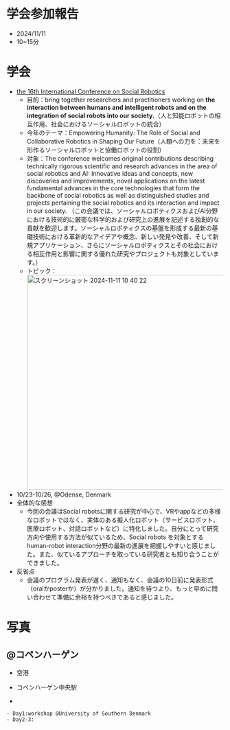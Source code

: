 # 学会参加報告
- 2024/11/11
- 10~15分

# 学会
-  [the 16th International Conference on Social Robotics](https://icsr2024.dk/)
    - 目的：bring together researchers and practitioners working on **the interaction between humans and intelligent robots and on the integration of social robots into our society.**（人と知能ロボットの相互作用、社会におけるソーシャルロボットの統合）
    - 今年のテーマ：Empowering Humanity: The Role of Social and Collaborative Robotics in Shaping Our Future（人類への力を：未来を形作るソーシャルロボットと協働ロボットの役割）
    - 対象：The conference welcomes original contributions describing technically rigorous scientific and research advances in the area of social robotics and AI:
Innovative ideas and concepts, new discoveries and improvements, novel applications on the latest fundamental advances in the core technologies that form the backbone of social robotics as well as distinguished studies and projects pertaining the social robotics and its interaction and impact in our society. （この会議では、ソーシャルロボティクスおよびAI分野における技術的に厳密な科学的および研究上の進展を記述する独創的な貢献を歓迎します。ソーシャルロボティクスの基盤を形成する最新の基礎技術における革新的なアイデアや概念、新しい発見や改善、そして新規アプリケーション、さらにソーシャルロボティクスとその社会における相互作用と影響に関する優れた研究やプロジェクトも対象としています。）
    - トピック：
        <img width="500" alt="スクリーンショット 2024-11-11 10 40 22" src="https://github.com/user-attachments/assets/071f6efb-7ce2-4526-945a-449f836f5532">
-  10/23-10/26, @Odense, Denmark
- 全体的な感想
    - 今回の会議はSocial robotsに関する研究が中心で、VRやappなどの多様なロボットではなく、実体のある擬人化ロボット（サービスロボット、医療ロボット、対話ロボットなど）に特化しました。自分にとって研究方向や使用する方法が似ているため、Social robots を対象とするhuman-robot interaction分野の最新の進展を把握しやすいと感じました。また、似ているアプローチを取っている研究者とも知り合うことができました。
- 反省点
    - 会議のプログラム発表が遅く、通知もなく、会議の10日前に発表形式（oralかposterか）が分かりました。通知を待つより、もっと早めに問い合わせて準備に余裕を持つべきであると感じました。

# 写真
## @コペンハーゲン
- 空港

  
- コペンハーゲン中央駅
- 






    - Day1:workshop @University of Southern Denmark
    - Day2-3:
 

